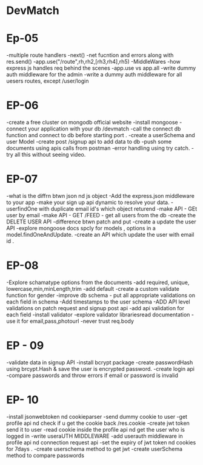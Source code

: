 # DevMatch

# Ep-05

-multiple route handlers
-next()
-net fucntion and errors along with res.send()
-app.use("/route",rh,rh2,[rh3,rh4],rh5)
-MiddleWares
-how express js handles req behind the scenes
-app.use vs app.all
-write dummy auth middleware for the admin
-write a dummy auth middleware for all uesers routes, except /user/login

# EP-06

-create a free cluster on mongodb official website
-install mongoose
-connect your application with your db /devmatch
-call the connect db function and connect to db before starting port .
-create a userSchema and user Model
-create post /signup api to add data to db
-push some documents using apis calls from postman
-error handling using try catch.
-try all this without seeing video.

# EP-07

-what is the diffrn btwn json nd js object
-Add the express.json middleware to your app
-make your sign up api dynamic to resolve your data.
-userfindOne with duplicate email id's which object returend
-make API - GEt user by email
-make API - GET /FEED - get all users from the db
-create the DELETE USER API
-difference btwn patch and put
-create a update the user API
-explore mongoose docs spcly for models , options in a model.findOneAndUpdate.
-create an API which update the user with email id .

# EP-08

-Explore schamatype options from the documents
-add required, unique, lowercase,min,minLength,trim
-add default
-create a custom validate function for gender
-improve db schema - put all appropriate validations on each field in schema
-Add timestamps to the user schema
-ADD API level validations on patch request and signup post api
-add api validation for each field
-install validator
-explore validator librariesread documentation
-use it for email,pass,photourl
-never trust req.body

# EP - 09

-validate data in signup API
-install bcrypt package
-create passwordHash using brcypt.Hash & save the user is encrypted password.
-create login api
-compare passwords and throw errors if email or password is invalid

# EP- 10

-install jsonwebtoken nd cookieparser
-send dummy cookie to user
-get profile api nd check if u get the cookie back /res.cookie
-create jwt token send it to user
-read cookie inside the profile api nd get the user who is logged in
-write useraUTH MIDDLEWARE
-add userauth middleware in profile api nd connection request api
-set the expiry of jwt token nd cookies for 7days .
-create userschema method to get jwt
-create userSchema method to compare passwords
